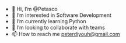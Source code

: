 - 👋 Hi, I’m @Petasco
- 👀 I’m interested in Software Development 
- 🌱 I’m currently learning Python
- 💞️ I’m looking to collaborate with teams 
- 📫 How to reach me peterdiyouh@gmail.com

<!---
Petasco/Petasco is a ✨ special ✨ repository because its `README.md` (this file) appears on your GitHub profile.
You can click the Preview link to take a look at your changes.
--->
